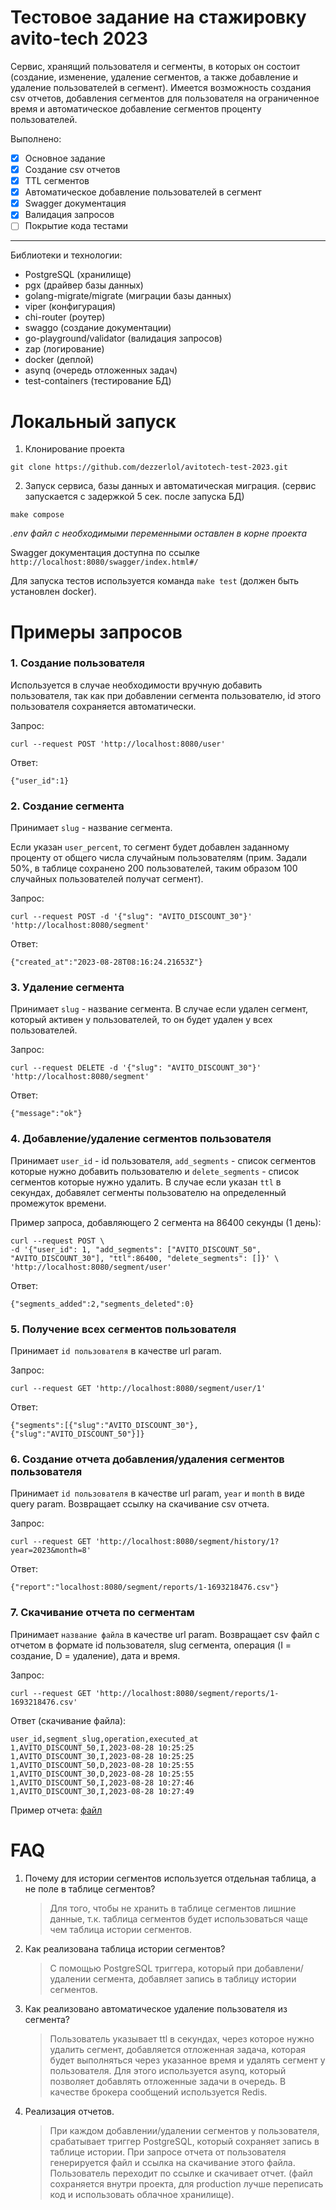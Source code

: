 # Тестовое задание на стажировку avito-tech 2023
Cервис, хранящий пользователя и сегменты, в которых он состоит (создание, изменение, удаление сегментов, а также добавление и удаление пользователей в сегмент). Имеется возможность создания csv отчетов, добавления сегментов для пользователя на ограниченное время и автоматическое добавление сегментов проценту пользователей.

Выполнено:
- [x] Основное задание
- [x] Создание csv отчетов
- [x] TTL сегментов
- [x] Автоматическое добавление пользователей в сегмент
- [x] Swagger документация
- [x] Валидация запросов 
- [ ] Покрытие кода тестами   

---
Библиотеки и технологии:
- PostgreSQL (хранилище)
- pgx (драйвер базы данных)
- golang-migrate/migrate (миграции базы данных)
- viper (конфигурация)
- chi-router (роутер)
- swaggo (создание документации)
- go-playground/validator (валидация запросов)
- zap (логирование)
- docker (деплой)
- asynq (очередь отложенных задач)
- test-containers (тестирование БД)



# Локальный запуск

1. Клонирование проекта
```
git clone https://github.com/dezzerlol/avitotech-test-2023.git
```
2. Запуск сервиса, базы данных и автоматическая миграция. (сервис запускается с задержкой 5 сек. после запуска БД)
```
make compose
```

*.env файл с необходимыми переменными оставлен в корне проекта*

Swagger документация доступна по ссылке `http://localhost:8080/swagger/index.html#/`

Для запуска тестов используется команда `make test` (должен быть установлен docker).

# Примеры запросов
### 1. **Создание пользователя**

Используется в случае необходимости вручную добавить пользователя, так как при добавлении сегмента пользователю, id этого пользователя сохраняется автоматически.

Запрос:
```
curl --request POST 'http://localhost:8080/user'
```

Ответ:
```
{"user_id":1}
```

### 2. **Создание сегмента**
Принимает `slug` - название сегмента.

Если указан `user_percent`, то сегмент будет добавлен заданному проценту от общего числа случайным пользователям (прим. Задали 50%, в таблице сохранено 200 пользователей, таким образом 100 случайных пользователей получат сегмент).

Запрос:
```
curl --request POST -d '{"slug": "AVITO_DISCOUNT_30"}' 'http://localhost:8080/segment'
```

Ответ:
```
{"created_at":"2023-08-28T08:16:24.21653Z"}
```

### 3. **Удаление сегмента**
Принимает `slug` - название сегмента. В случае если удален сегмент, который активен у пользователей, то он будет удален у всех пользователей.

Запрос:
```
curl --request DELETE -d '{"slug": "AVITO_DISCOUNT_30"}' 'http://localhost:8080/segment'
```

Ответ:
```
{"message":"ok"}
```

### 4. **Добавление/удаление сегментов пользователя**
Принимает `user_id` - id пользователя, `add_segments` - список сегментов которые нужно добавить пользователю и `delete_segments` - список сегментов которые нужно удалить.
В случае если указан `ttl` в секундах, добавялет сегменты пользователю на определенный промежуток времени.


Пример запроса, добавляющего 2 сегмента на 86400 секунды (1 день):
```
curl --request POST \
-d '{"user_id": 1, "add_segments": ["AVITO_DISCOUNT_50", "AVITO_DISCOUNT_30"], "ttl":86400, "delete_segments": []}' \
'http://localhost:8080/segment/user'
```

Ответ:
```
{"segments_added":2,"segments_deleted":0}
```

### 5. **Получение всех сегментов пользователя**
Принимает `id пользователя` в качестве url param.

Запрос:
```
curl --request GET 'http://localhost:8080/segment/user/1'
```

Ответ:
```
{"segments":[{"slug":"AVITO_DISCOUNT_30"},{"slug":"AVITO_DISCOUNT_50"}]}
```

### 6. **Создание отчета добавления/удаления сегментов пользователя**
Принимает `id пользователя` в качестве url param, `year` и `month` в виде query param. Возвращает ссылку на скачивание csv отчета.

Запрос:
```
curl --request GET 'http://localhost:8080/segment/history/1?year=2023&month=8'
```

Ответ:
```
{"report":"localhost:8080/segment/reports/1-1693218476.csv"}
```

### 7. **Скачивание отчета по сегментам**
Принимает `название файла` в качестве url param. Возвращает csv файл с отчетом в формате id пользователя, slug сегмента, операция (I = создание, D = удаление), дата и время.

Запрос:
```
curl --request GET 'http://localhost:8080/segment/reports/1-1693218476.csv'
```

Ответ (скачивание файла):
```
user_id,segment_slug,operation,executed_at
1,AVITO_DISCOUNT_50,I,2023-08-28 10:25:25
1,AVITO_DISCOUNT_30,I,2023-08-28 10:25:25
1,AVITO_DISCOUNT_50,D,2023-08-28 10:25:55
1,AVITO_DISCOUNT_30,D,2023-08-28 10:25:55
1,AVITO_DISCOUNT_50,I,2023-08-28 10:27:46
1,AVITO_DISCOUNT_30,I,2023-08-28 10:27:49
```
Пример отчета: [файл](/reports/1-1693224806.csv)


# FAQ
1. Почему для истории сегментов используется отдельная таблица, а не поле в таблице сегментов?
    > Для того, чтобы не хранить в таблице сегментов лишние данные, т.к. таблица сегментов будет использоваться чаще чем таблица истории сегментов.

2. Как реализована таблица истории сегментов?
    > С помощью PostgreSQL триггера, который при добавлени/удалении сегмента, добавляет запись в таблицу истории сегментов.

3. Как реализовано автоматическое удаление пользователя из сегмента?
    > Пользователь указывает ttl в секундах, через которое нужно удалить сегмент, добавляется отложенная задача, которая будет выполняться через указанное время и удалять сегмент у пользователя. Для этого используется asynq, который позволяет добавлять отложенные задачи в очередь. В качестве брокера сообщений используется Redis.

4. Реализация отчетов.
    > При каждом добавлении/удалении сегментов у пользователя, срабатывает триггер PostgreSQL, который сохраняет запись в таблице истории. При запросе отчета от пользователя генерируется файл и ссылка на скачивание этого файла. Пользователь переходит по ссылке и скачивает отчет. (файл сохраняется внутри проекта, для production лучше переписать код и использовать облачное хранилище).